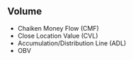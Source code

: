 ## Volume
* Chaiken Money Flow (CMF)
* Close Location Value (CVL)
* Accumulation/Distribution Line (ADL)
* OBV
